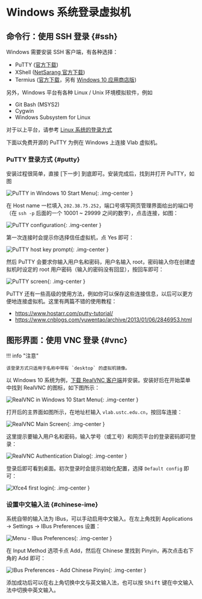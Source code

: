 # Windows 系统登录虚拟机

## 命令行：使用 SSH 登录 {#ssh}

Windows 需要安装 SSH 客户端，有各种选择：

- PuTTY ([官方下载](https://www.chiark.greenend.org.uk/~sgtatham/putty/latest.html))
- XShell ([NetSarang 官方下载](https://www.netsarang.com/zh/free-for-home-school/))
- Termius ([官方下载](https://termius.com/windows)，另有 [Windows 10 应用商店版](https://www.microsoft.com/store/productId/9NK1GDVPX09V))

另外，Windows 平台有各种 Linux / Unix 环境模拟软件，例如

- Git Bash (MSYS2)
- Cygwin
- Windows Subsystem for Linux

对于以上平台，请参考 [Linux 系统的登录方式](../login-linux/)

下面以免费开源的 PuTTY 为例在 Windows 上连接 Vlab 虚拟机。

### PuTTY 登录方式 {#putty}

安装过程很简单，直接 \[下一步\] 到底即可。安装完成后，找到并打开 PuTTY，如图

![PuTTY in Windows 10 Start Menu](../images/putty-win10-tile.png){: .img-center }

在 Host name 一栏填入 `202.38.75.252`，端口号填写网页管理界面给出的端口号（在 `ssh -p` 后面的一个 10001 ~ 29999 之间的数字），点击连接，如图：

![PuTTY configuration](../images/putty-config.png){: .img-center }

第一次连接时会提示你选择信任虚拟机，点 Yes 即可：

![PuTTY host key prompt](../images/putty-host-key.png){: .img-center }

然后 PuTTY 会要求你输入用户名和密码，用户名输入 root，密码输入你在创建虚拟机时设定的 root 用户密码（输入的密码没有回显），按回车即可：

![PuTTY screen](../images/putty-login.png){: .img-center }

PuTTY 还有一些高级的使用方法，例如你可以保存这些连接信息，以后可以更方便地连接虚拟机。这里有两篇不错的使用教程：

- <https://www.hostarr.com/putty-tutorial/>
- <https://www.cnblogs.com/yuwentao/archive/2013/01/06/2846953.html>

## 图形界面：使用 VNC 登录 {#vnc}

!!! info "注意"

    该登录方式只适用于名称中带有 `desktop` 的虚拟机镜像。

以 Windows 10 系统为例，[下载 RealVNC 客户端](https://www.realvnc.com/en/connect/download/viewer/windows/)并安装。安装好后在开始菜单中找到 RealVNC 的图标，如下图所示：

![RealVNC in Windows 10 Start Menu](../images/realvnc-win10-tile.png){: .img-center }

打开后的主界面如图所示，在地址栏输入 `vlab.ustc.edu.cn`，按回车连接：

![RealVNC Main Screen](../images/realvnc-main-screen-win10.png){: .img-center }

这里提示要输入用户名和密码，输入学号（或工号）和网页平台的登录密码即可登录：

![RealVNC Authentication Dialog](../images/realvnc-auth-screen-win10.png){: .img-center }

登录后即可看到桌面。初次登录时会提示初始化配置，选择 `Default config` 即可：

![Xfce4 first login](../images/realvnc-first-start-win10.png){: .img-center }

### 设置中文输入法 {#chinese-ime}

系统自带的输入法为 IBus，可以手动启用中文输入。在左上角找到 Applications → Settings → IBus Preferences 设置：

![Menu - IBus Preferences](../images/menu-ibus-settings.png){: .img-center }

在 Input Method 选项卡点 Add，然后在 Chinese 里找到 Pinyin，再次点击右下角的 Add 即可：

![IBus Preferences - Add Chinese Pinyin](../images/ibus-add-pinyin.png){: .img-center }

添加成功后可以在右上角切换中文与英文输入法，也可以按 <kbd>Shift</kbd> 键在中文输入法中切换中英文输入。

